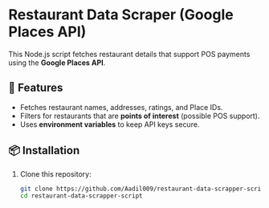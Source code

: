 # Restaurant Data Scraper (Google Places API)

This Node.js script fetches restaurant details that support POS payments using the **Google Places API**.

## 🚀 Features
- Fetches restaurant names, addresses, ratings, and Place IDs.
- Filters for restaurants that are **points of interest** (possible POS support).
- Uses **environment variables** to keep API keys secure.

## 📦 Installation

1. Clone this repository:
   ```sh
   git clone https://github.com/Aadil009/restaurant-data-scrapper-script.git
   cd restaurant-data-scrapper-script
